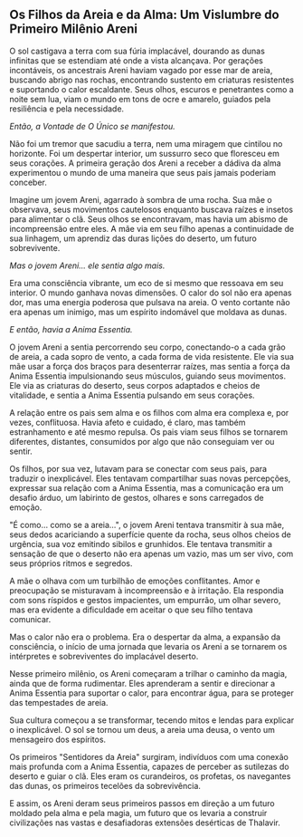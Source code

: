 ## Os Filhos da Areia e da Alma: Um Vislumbre do Primeiro Milênio Areni

O sol castigava a terra com sua fúria implacável, dourando as dunas infinitas que se estendiam até onde a vista alcançava. Por gerações incontáveis, os ancestrais Areni haviam vagado por esse mar de areia, buscando abrigo nas rochas, encontrando sustento em criaturas resistentes e suportando o calor escaldante. Seus olhos, escuros e penetrantes como a noite sem lua, viam o mundo em tons de ocre e amarelo, guiados pela resiliência e pela necessidade.

*Então, a Vontade de O Único se manifestou.*

Não foi um tremor que sacudiu a terra, nem uma miragem que cintilou no horizonte. Foi um despertar interior, um sussurro seco que floresceu em seus corações. A primeira geração dos Areni a receber a dádiva da alma experimentou o mundo de uma maneira que seus pais jamais poderiam conceber.

Imagine um jovem Areni, agarrado à sombra de uma rocha. Sua mãe o observava, seus movimentos cautelosos enquanto buscava raízes e insetos para alimentar o clã. Seus olhos se encontravam, mas havia um abismo de incompreensão entre eles. A mãe via em seu filho apenas a continuidade de sua linhagem, um aprendiz das duras lições do deserto, um futuro sobrevivente.

*Mas o jovem Areni... ele sentia algo mais.*

Era uma consciência vibrante, um eco de si mesmo que ressoava em seu interior. O mundo ganhava novas dimensões. O calor do sol não era apenas dor, mas uma energia poderosa que pulsava na areia. O vento cortante não era apenas um inimigo, mas um espírito indomável que moldava as dunas.

*E então, havia a Anima Essentia.*

O jovem Areni a sentia percorrendo seu corpo, conectando-o a cada grão de areia, a cada sopro de vento, a cada forma de vida resistente. Ele via sua mãe usar a força dos braços para desenterrar raízes, mas sentia a força da Anima Essentia impulsionando seus músculos, guiando seus movimentos. Ele via as criaturas do deserto, seus corpos adaptados e cheios de vitalidade, e sentia a Anima Essentia pulsando em seus corações.

A relação entre os pais sem alma e os filhos com alma era complexa e, por vezes, conflituosa. Havia afeto e cuidado, é claro, mas também estranhamento e até mesmo repulsa. Os pais viam seus filhos se tornarem diferentes, distantes, consumidos por algo que não conseguiam ver ou sentir.

Os filhos, por sua vez, lutavam para se conectar com seus pais, para traduzir o inexplicável. Eles tentavam compartilhar suas novas percepções, expressar sua relação com a Anima Essentia, mas a comunicação era um desafio árduo, um labirinto de gestos, olhares e sons carregados de emoção.

"É como... como se a areia...", o jovem Areni tentava transmitir à sua mãe, seus dedos acariciando a superfície quente da rocha, seus olhos cheios de urgência, sua voz emitindo sibilos e grunhidos. Ele tentava transmitir a sensação de que o deserto não era apenas um vazio, mas um ser vivo, com seus próprios ritmos e segredos.

A mãe o olhava com um turbilhão de emoções conflitantes. Amor e preocupação se misturavam à incompreensão e à irritação. Ela respondia com sons ríspidos e gestos impacientes, um empurrão, um olhar severo, mas era evidente a dificuldade em aceitar o que seu filho tentava comunicar.

Mas o calor não era o problema. Era o despertar da alma, a expansão da consciência, o início de uma jornada que levaria os Areni a se tornarem os intérpretes e sobreviventes do implacável deserto.

Nesse primeiro milênio, os Areni começaram a trilhar o caminho da magia, ainda que de forma rudimentar. Eles aprenderam a sentir e direcionar a Anima Essentia para suportar o calor, para encontrar água, para se proteger das tempestades de areia.

Sua cultura começou a se transformar, tecendo mitos e lendas para explicar o inexplicável. O sol se tornou um deus, a areia uma deusa, o vento um mensageiro dos espíritos.

Os primeiros "Sentidores da Areia" surgiram, indivíduos com uma conexão mais profunda com a Anima Essentia, capazes de perceber as sutilezas do deserto e guiar o clã. Eles eram os curandeiros, os profetas, os navegantes das dunas, os primeiros tecelões da sobrevivência.

E assim, os Areni deram seus primeiros passos em direção a um futuro moldado pela alma e pela magia, um futuro que os levaria a construir civilizações nas vastas e desafiadoras extensões desérticas de Thalavir.